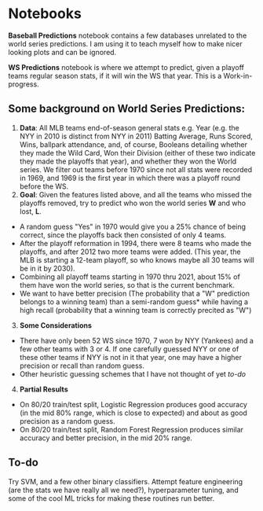 # Notebooks

**Baseball Predictions** notebook contains a few databases unrelated to the world series predictions. I am using it to teach myself how to make nicer looking plots and can be ignored.

**WS Predictions** notebook is where we attempt to predict, given a playoff teams regular season stats, if it will win the WS that year. This is a Work-in-progress. 

## Some background on World Series Predictions:
1. **Data**: All MLB teams end-of-season general stats e.g. Year (e.g. the NYY in 2010 is distinct from NYY in 2011) Batting Average, Runs Scored, Wins, ballpark attendance, and, of course, Booleans detailing whether they made the Wild Card, Won their Division (either of these two indicate they made the playoffs that year), and whether they won the World series. We filter out teams before 1970 since not all stats were recorded in 1969, and 1969 is the first year in which there was a playoff round before the WS.
2. **Goal**: Given the features listed above, and all the teams who missed the playoffs removed, try to predict who won the world series **W** and who lost, **L**.
  - A random guess "Yes" in 1970 would give you a 25% chance of being correct, since the playoffs back then consisted of only 4 teams. 
  - After the playoff reformation in 1994, there were 8 teams who made the playoffs, and after 2012 two more teams were added. (This year, the MLB is starting a 12-team playoff, so who knows maybe all 30 teams will be in it by 2030). 
  - Combining all playoff teams starting in 1970 thru 2021, about 15% of them have won the world series, so that is the current benchmark. 
  - We want to have better precision (The probability that a "W" prediction belongs to a winning team) than a semi-random guess* while having a high recall (probability that a winning team is correctly precited as "W")
3. **Some Considerations**
  - There have only been 52 WS since 1970, 7 won by NYY (Yankees) and a few other teams with 3 or 4. If one carefully guessed NYY or one of these other teams if NYY is not in it that year, one may have a higher precision or recall than random guess.
  - Other heuristic guessing schemes that I have not thought of yet *to-do*
4. **Partial Results**
  - On 80/20 train/test split, Logistic Regression produces good accuracy (in the mid 80% range, which is close to expected) and about as good precision as a random guess.
  - On 80/20 train/test split, Random Forest Regression produces similar accuracy and better precision, in the mid 20% range. 

## To-do
Try SVM, and a few other binary classifiers. Attempt feature engineering (are the stats we have really all we need?), hyperparameter tuning, and some of the cool ML tricks for making these routines run better. 
  
